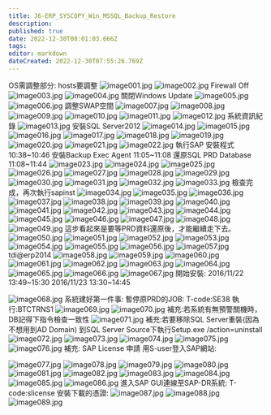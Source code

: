 ```yaml
---
title: J6-ERP_SYSCOPY_Win_MSSQL_Backup_Restore
description: 
published: true
date: 2022-12-30T08:01:03.666Z
tags: 
editor: markdown
dateCreated: 2022-12-30T07:55:26.769Z
---
```


OS需調整部分:
hosts要調整
![image001.jpg](/s2/j6/image001.jpg)
![image002.jpg](/s2/j6/image002.jpg)
Firewall Off
![image003.jpg](/s2/j6/image003.jpg)
![image004.jpg](/s2/j6/image004.jpg)
關閉Windows Update
![image005.jpg](/s2/j6/image005.jpg)
![image006.jpg](/s2/j6/image006.jpg)
調整SWAP空間
![image007.jpg](/s2/j6/image007.jpg)
![image008.jpg](/s2/j6/image008.jpg)
![image009.jpg](/s2/j6/image009.jpg)
![image010.jpg](/s2/j6/image010.jpg)
![image011.jpg](/s2/j6/image011.jpg)
![image012.jpg](/s2/j6/image012.jpg)
系統資訊紀錄
![image013.jpg](/s2/j6/image013.jpg)
安裝SQL Server2012
![image014.jpg](/s2/j6/image014.jpg)
![image015.jpg](/s2/j6/image015.jpg)
![image016.jpg](/s2/j6/image016.jpg)
![image017.jpg](/s2/j6/image017.jpg)
![image018.jpg](/s2/j6/image018.jpg)
![image019.jpg](/s2/j6/image019.jpg)
![image020.jpg](/s2/j6/image020.jpg)
![image021.jpg](/s2/j6/image021.jpg)
![image022.jpg](/s2/j6/image022.jpg)
執行SAP 安裝程式10:38~10:46
安裝Backup Exec Agent 11:05~11:08
還原SQL PRD Database 11:08~11:44
![image023.jpg](/s2/j6/image023.jpg)
![image024.jpg](/s2/j6/image024.jpg)
![image025.jpg](/s2/j6/image025.jpg)
![image026.jpg](/s2/j6/image026.jpg)
![image027.jpg](/s2/j6/image027.jpg)
![image028.jpg](/s2/j6/image028.jpg)
![image029.jpg](/s2/j6/image029.jpg)
![image030.jpg](/s2/j6/image030.jpg)
![image031.jpg](/s2/j6/image031.jpg)
![image032.jpg](/s2/j6/image032.jpg)
![image033.jpg](/s2/j6/image033.jpg)
檢查完成，再次執行sapinst
![image034.jpg](/s2/j6/image034.jpg)
![image035.jpg](/s2/j6/image035.jpg)
![image036.jpg](/s2/j6/image036.jpg)
![image037.jpg](/s2/j6/image037.jpg)
![image038.jpg](/s2/j6/image038.jpg)
![image039.jpg](/s2/j6/image039.jpg)
![image040.jpg](/s2/j6/image040.jpg)
![image041.jpg](/s2/j6/image041.jpg)
![image042.jpg](/s2/j6/image042.jpg)
![image043.jpg](/s2/j6/image043.jpg)
![image044.jpg](/s2/j6/image044.jpg)
![image045.jpg](/s2/j6/image045.jpg)
![image046.jpg](/s2/j6/image046.jpg)
![image047.jpg](/s2/j6/image047.jpg)
![image048.jpg](/s2/j6/image048.jpg)
![image049.jpg](/s2/j6/image049.jpg)
這步看起來是要等PRD資料還原後，才能繼續走下去。
![image050.jpg](/s2/j6/image050.jpg)
![image051.jpg](/s2/j6/image051.jpg)
![image052.jpg](/s2/j6/image052.jpg)
![image053.jpg](/s2/j6/image053.jpg)
![image054.jpg](/s2/j6/image054.jpg)
![image055.jpg](/s2/j6/image055.jpg)
![image056.jpg](/s2/j6/image056.jpg)
![image057.jpg](/s2/j6/image057.jpg)
tdi@erp2014
![image058.jpg](/s2/j6/image058.jpg)
![image059.jpg](/s2/j6/image059.jpg)
![image060.jpg](/s2/j6/image060.jpg)
![image061.jpg](/s2/j6/image061.jpg)
![image062.jpg](/s2/j6/image062.jpg)
![image063.jpg](/s2/j6/image063.jpg)
![image064.jpg](/s2/j6/image064.jpg)
![image065.jpg](/s2/j6/image065.jpg)
![image066.jpg](/s2/j6/image066.jpg)
![image067.jpg](/s2/j6/image067.jpg)
開始安裝:
2016/11/22 13:49~15:30
2016/11/23 13:30~14:45

![image068.jpg](/s2/j6/image068.jpg)
系統建好第一件事:
暫停原PRD的JOB:
T-code:SE38
執行:BTCTRNS1
![image069.jpg](/s2/j6/image069.jpg)
![image070.jpg](/s2/j6/image070.jpg)
補充:若系統有無預警關機時，DB記得下指令檢查一致性
![image071.jpg](/s2/j6/image071.jpg)
補充:若要移除SQL Server重裝(因為不想用到AD Domain)
到SQL Server Source下執行Setup.exe /action=uninstall
![image072.jpg](/s2/j6/image072.jpg)
![image073.jpg](/s2/j6/image073.jpg)
![image074.jpg](/s2/j6/image074.jpg)
![image075.jpg](/s2/j6/image075.jpg)
![image076.jpg](/s2/j6/image076.jpg)
補充: SAP License 申請
用S-user登入SAP網站:

![image077.jpg](/s2/j6/image077.jpg)
![image078.jpg](/s2/j6/image078.jpg)
![image079.jpg](/s2/j6/image079.jpg)
![image080.jpg](/s2/j6/image080.jpg)
![image081.jpg](/s2/j6/image081.jpg)
![image082.jpg](/s2/j6/image082.jpg)
![image083.jpg](/s2/j6/image083.jpg)
![image084.jpg](/s2/j6/image084.jpg)
![image085.jpg](/s2/j6/image085.jpg)
![image086.jpg](/s2/j6/image086.jpg)
進入SAP GUI連線至SAP-DR系統:
T-code:slicense
安裝下載的憑證: 
![image087.jpg](/s2/j6/image087.jpg)
![image088.jpg](/s2/j6/image088.jpg)
![image089.jpg](/s2/j6/image089.jpg)
